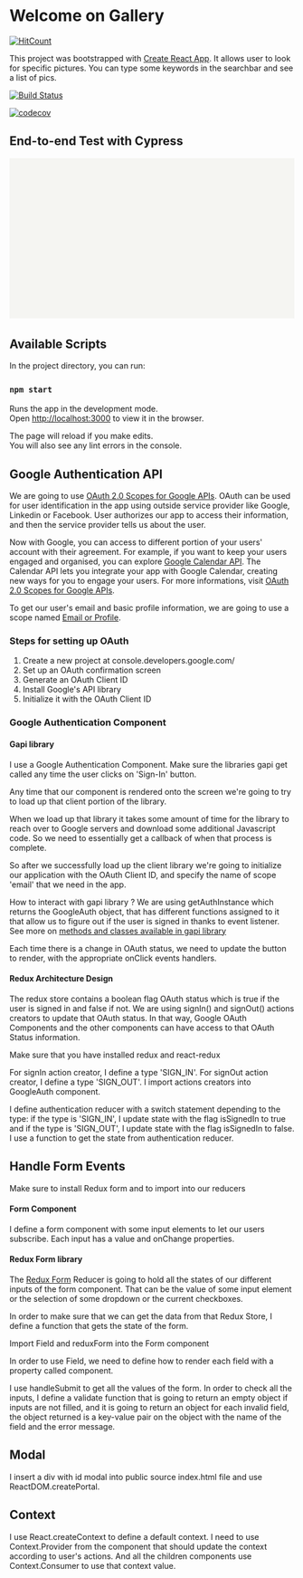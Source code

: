 # Welcome on Gallery
[![HitCount](http://hits.dwyl.com/anna-taway/anna-taway/gallery.svg)](http://hits.dwyl.com/anna-taway/anna-taway/gallery)



This project was bootstrapped with [Create React App](https://github.com/facebook/create-react-app). It allows user to look for specific pictures. You can type some keywords in the searchbar and see a list of pics.

[![Build Status](https://travis-ci.com/anna-taway/gallery.svg?branch=master)](https://travis-ci.com/anna-taway/gallery)

[![codecov](https://codecov.io/gh/anna-taway/gallery/branch/master/graph/badge.svg)](https://codecov.io/gh/anna-taway/gallery)

## End-to-end Test with Cypress

![](userflow.spec.js.gif)

## Available Scripts

In the project directory, you can run:

### `npm start`

Runs the app in the development mode.<br />
Open [http://localhost:3000](http://localhost:3000) to view it in the browser.

The page will reload if you make edits.<br />
You will also see any lint errors in the console.

## Google Authentication API

We are going to use [OAuth 2.0 Scopes for Google APIs](https://developers.google.com/identity/protocols/googlescopes). OAuth can be used for user identification in the app using outside service provider like Google, Linkedin or Facebook. User authorizes our app to access their information, and then the service provider tells us about the user.

Now with Google, you can access to different portion of your users' account with their agreement. For example, if you want to keep your users engaged and organised, you can explore [Google Calendar API](https://developers.google.com/calendar). The Calendar API lets you integrate your app with Google Calendar, creating new ways for you to engage your users. For more informations, visit [OAuth 2.0 Scopes for Google APIs](https://developers.google.com/identity/protocols/googlescopes).

To get our user's email and basic profile information, we are going to use a scope named [Email or Profile](https://developers.google.com/identity/).

### Steps for setting up OAuth

1. Create a new project at console.developers.google.com/
2. Set up an OAuth confirmation screen
3. Generate an OAuth Client ID
4. Install Google's API library
5. Initialize it with the OAuth Client ID

### Google Authentication Component

#### Gapi library

I use a Google Authentication Component. Make sure the libraries gapi get called any time the user clicks on 'Sign-In' button.

Any time that our component is rendered onto the screen we're going to try to load up that client portion of the library. 

When we load up that library it takes some amount of time for the library to reach over to Google servers and download some additional Javascript code. So we need to essentially get a callback of when that process is complete. 

So after we successfully load up the client library we're going to initialize our application with the OAuth Client ID, and specify the name of scope 'email' that we need in the app.

How to interact with gapi library ?
We are using getAuthInstance which returns the GoogleAuth object, that has different functions assigned to it that allow us to figure out if the user is signed in thanks to event listener. 
See more on [methods and classes available in gapi library](https://developers.google.com/identity/sign-in/web/reference)

Each time there is a change in OAuth status, we need to update the button to render, with the appropriate onClick events handlers.

#### Redux Architecture Design

The redux store contains a boolean flag OAuth status which is true if the user is signed in and false if not. We are using signIn() and signOut() actions creators to update that OAuth status. In that way,  Google OAuth Components and the other components can have access to that OAuth Status information. 

Make sure that you have installed redux and react-redux

For signIn action creator, I define a type 'SIGN_IN'.
For signOut action creator, I define a type 'SIGN_OUT'.
I import actions creators into GoogleAuth component.

I define authentication reducer with a switch statement depending to the type: if the type is 'SIGN_IN', I update state with the flag isSignedIn to true and if the type is 'SIGN_OUT', I update state with the flag isSignedIn to false. I use a function to get the state from authentication reducer.

## Handle Form Events

Make sure to install Redux form and to import into our reducers 

#### Form Component

I define a form component with some input elements to let our users subscribe. Each input has a value and onChange properties.


#### Redux Form library

The [Redux Form](https://redux-form.com/8.3.0/) Reducer is going to hold all the states of our different inputs of the form component. That can be the value of some input element or the selection of some dropdown or the current checkboxes.

In order to make sure that we can get the data from that Redux Store, I define a function that gets the state of the form.

Import Field and reduxForm into the Form component 

In order to use Field, we need to define how to render each field with a property called component.

I use handleSubmit to get all the values of the form. In order to check all the inputs, I define a validate function that is going to return an empty object if inputs are not filled, and it is going to return an object for each invalid field, the object returned is a key-value pair on the object with the name of the field and the error message.

## Modal

I insert a div with id modal into public source index.html file and use ReactDOM.createPortal.

## Context

I use React.createContext to define a default context.
I need to use Context.Provider from the component that should update the context according to user's actions. And all the children components use Context.Consumer to use that context value.


